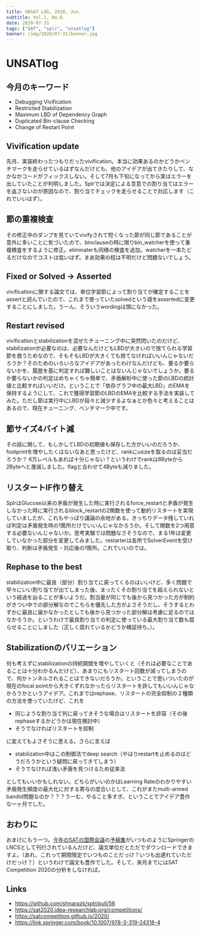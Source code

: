```yaml
---
title: UNSAT LOG, 2010, Jun.
subtitle: Vol.1, No.6.
date: 2020-07-31
tags: ["SAT", "splr", "unsatlog"]
banner: /img/2020/07-31/banner.jpg
---
```

# UNSATlog

## 今月のキーワード
* Debugging Vivification
* Restricted Stabilization
* Maximum LBD of Dependency Graph
* Duplicated Bin-clause Checking
* Change of Restart Point

## Vivification update
 先月、実装終わったつもりだったvivification。本当に効果あるのかどうかベンチマークを走らせているはずなんだけども、他のアイデアが出てきたりして、なかなかコードがフィックスしない。そして7月も下旬になってから実はエラーを出していたことが判明しました。Splrでは決定による含意での割り当てはエラーを返さないのが原因なので、割り当てチェックを走らせることで対応します（これでいいはず）。

## 節の重複検査
その修正中のダンプを見ていてvivifyされて短くなった節が同じ節であることが意外に多いことに気づいたので、binclauseの時に限りbin_watcherを使って重複検査をするように修正。eliminaterも同様の検査を追加。watcherを一本たどるだけなのでコストは低いはず。まあ効果の程は不明だけど問題ないでしょう。

## Fixed or Solved -> Asserted
vivificationに関する論文では、単位学習節によって割り当てが確定することをassertと読んでいたので、これまで使っていたsolvedという語をassertedに変更することにしました。うーん、そういうwordingは頭になかった。

## Restart revised
vivificationとstabilizationを混ぜたチューニング中に突然閃いたのだけど、stabilizationが必要なのは、必要なんだけどもLBDが大きいので捨てられる学習節を救うためなので、そもそもLBDが大きくても捨てなければいいんじゃないだろうか？そのためのいろいろなアイデアがあったわけなんだけども、要るか要らないかを、履歴を基に判定すれば難しいことはないんじゃないでしょうか。要るか要らないかの判定はめちゃくちゃ簡単で、矛盾解析中に使った節のLBDの統計値と比較すればいいだけ。ということで「依存グラフ中の最大LBD」のEMAを保持するようにして、これで獲得学習節のLBDのEMAを比較する手法を実装してみた。ただし節は実行中にLBDが段々と減少するよなぁとか色々と考えることはあるので、現在チューニング、ベンチマーク中です。

## 節サイズ4バイト減
その話に関して、もしかしてLBDの初期値も保存した方がいいのだろうか、footprintを増やしたくはないなあと思ったけど、rankにusizeを取るのは妥当だろうか？ 6万レベルもあれば十分じゃない？というわけでrankは8Byteから2Byteへと激減しました。flagと合わせて4Byteも減りました。

## リスタートIF作り替え
SplrはGlucose以来の矛盾が発生した時に実行されるforce_restartと矛盾が発生しなかった時に実行されるblock_restartの2関数を使って動的リスタートを実現していましたが、これもやっぱり議論の余地がある。きっちりデータ残していれば判定は矛盾発生時の1箇所だけでいいんじゃなかろうか。そして関数を2つ用意する必要ないんじゃないか。思考実験では問題なさそうなので、まる1年は変更していなかった部分を変更してみました。restarterは各所でSolverEventを受け取り、判断は矛盾発生・対応後の1箇所。これでいいのでは。

## Rephase to the best
stabilization中に最良（部分）割り当てに戻ってくるのはいいけど、多く問題で早々にいい割り当てが出てしまった後、まったくその割り当てを超えられないという経過を辿ることが多いようだ。割当量が同じでも後から見つかった方が制約がきつい中での部分解なのでこちらを優先した方がよさそうだし、そうするとわずかに最良に届かなかったとしても後から見つかった部分解は考慮に足るのではなかろうか。というわけで最良割り当ての判定に使っている最大割り当て数も腐らせることにしました（正しく腐れているかどうか検証待ち。）。

## Stabilizationのバリエーション
何も考えずにstabilizationの持続期間を増やしていくと（それは必要なことであることは十分わかるんだけど）、あまりにもリスタート回数が減ってしまうので、何かトンネルされることはできないだろうか。ということで思いついたのが現在のfocal pointから大きくずれなかったらリスタートを許してもいいんじゃなかろうかというアイデア。これまではrephase、リスタートの完全抑制の２種類の方法を使っていたけど、これを

* 同じような割り当て列に戻ってきそうな場合はリスタートを許容（その後rephaseするかどうかは現在検討中）
* そうでなければリスタートを抑制

に変えてもよさそうに思える。さらに言えば

* stabilization中はこの制御法でdeep search（やはりrestartを止めるのはどうだろうかという疑問に戻ってきてしまう）
* そうでなければ浅い矛盾を見つけるため従来法

としてもいいかもしれない。どちらがいいのかはLearning Rateのわかりやすい矛盾発生頻度の最大化に対する寄与の度合いとして、これがまたmulti-armed bandid問題なのか？？？うーむ、やること多すぎ。ということでアイデア豊作な一ヶ月でした。

## おわりに

おまけにもう一つ。[今年のSATの国際会議](https://satcompetition.github.io/2020/)の[予稿集](https://link.springer.com/book/10.1007/978-3-319-24318-4)がいつものようにSpringerのLNCSとして刊行されているんだけど、論文単位だとただでダウンロードできますよ。（あれ、これって期間限定でいつものことだっけ？いつも出遅れていただけだっけ？）というわけで論文も豊作でした。そして、来月までにはSAT Competition 2020の分析をしなければ。

## Links

* https://github.com/shnarazk/splr/pull/56
* https://sat2020.idea-researchlab.org/competitions/
* https://satcompetition.github.io/2020/
* https://link.springer.com/book/10.1007/978-3-319-24318-4

